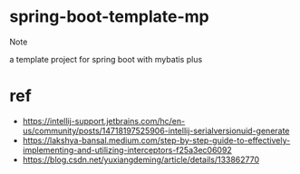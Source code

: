 # spring-boot-template-mp

> [!NOTE]
> a template project for spring boot with mybatis plus

# ref

- https://intellij-support.jetbrains.com/hc/en-us/community/posts/14718197525906-intellij-serialversionuid-generate
- https://lakshya-bansal.medium.com/step-by-step-guide-to-effectively-implementing-and-utilizing-interceptors-f25a3ec06092
- https://blog.csdn.net/yuxiangdeming/article/details/133862770
